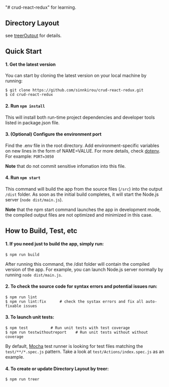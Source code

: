 "# crud-react-redux"
for learning.

## Directory Layout

see [treerOutput](https://github.com/sinnkirou/crud-react-redux/blob/master/treerOutput) for details.

## Quick Start

#### 1. Get the latest version

You can start by cloning the latest version on your local machine by running:

```shell
$ git clone https://github.com/sinnkirou/crud-react-redux.git
$ cd crud-react-redux
```

#### 2. Run `npm install`

This will install both run-time project dependencies and developer tools listed in package.json file.

#### 3. (Optional) Configure the environment port

Find the .env file in the root directory. Add environment-specific variables on new lines in the form of NAME=VALUE. For more details, check [dotenv](https://www.npmjs.com/package/dotenv). For example:
`PORT=3050`

**Note** that do not commit sensitive infomation into this file.

#### 4. Run `npm start`

This command will build the app from the source files (`/src`) into the output `/dist` folder. As soon as the initial build completes, it will start the Node.js server (`node dist/main.js`).

**Note** that the npm start command launches the app in development mode, the compiled output files are not optimized and minimized in this case.

## How to Build, Test, etc

#### 1. If you need just to build the app, simply run:

```shell
$ npm run build
```

After running this command, the /dist folder will contain the compiled version of the app. For example, you can launch Node.js server normally by running `node dist/main.js`.

#### 2. To check the source code for syntax errors and potential issues run:

```shell
$ npm run lint
$ npm run lint:fix      # check the systax errors and fix all auto-fixable issues
```

#### 3. To launch unit tests:

```shell
$ npm test          # Run unit tests with test coverage
$ npm run testwithoutreport    # Run unit tests without without coverage
```

By default, [Mocha](https://mochajs.org/) test runner is looking for test files matching the `test/**/*.spec.js` pattern. Take a look at `test/Actions/index.spec.js` as an example.

#### 4. To create or update Directory Layout by treer:

```shell
$ npm run treer
```
